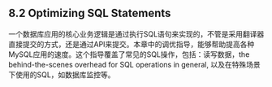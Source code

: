 ## 8.2 Optimizing SQL Statements            

一个数据库应用的核心业务逻辑是通过执行SQL语句来实现的，不管是采用翻译器直接提交的方式，还是通过API来提交。本章中的调优指导，能够帮助提高各种MySQL应用的速度。这个指导覆盖了常见的SQL操作，包括：读写数据，the behind-the-scenes overhead for SQL operations in general, 以及在特殊场景下使用的SQL，如数据库监控等。